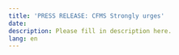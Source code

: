 ```yaml
---
title: 'PRESS RELEASE: CFMS Strongly urges'
date:
description: Please fill in description here.
lang: en
---
```

